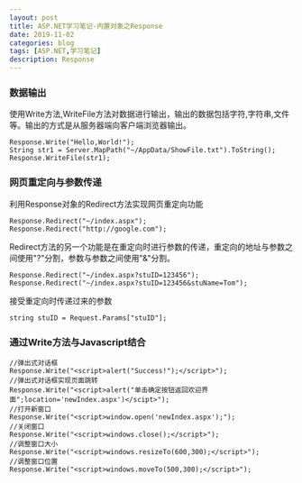 ```yaml
---
layout: post
title: ASP.NET学习笔记-内置对象之Response
date: 2019-11-02
categories: blog
tags: [ASP.NET,学习笔记]
description: Response
---
```


### 数据输出
使用Write方法,WriteFile方法对数据进行输出，输出的数据包括字符,字符串,文件等。输出的方式是从服务器端向客户端浏览器输出。
```
Response.Write("Hello,World!");
String str1 = Server.MapPath("~/AppData/ShowFile.txt").ToString();
Response.WriteFile(str1);
```
### 网页重定向与参数传递
利用Response对象的Redirect方法实现网页重定向功能
```
Response.Redirect("~/index.aspx");
Response.Redirect("http://google.com");
```
Redirect方法的另一个功能是在重定向时进行参数的传递，重定向的地址与参数之间使用"?"分割，参数与参数之间使用"&"分割。
```
Response.Redirect("~/index.aspx?stuID=123456");
Response.Redirect("~/index.aspx?stuID=123456&stuName=Tom");
```
接受重定向时传递过来的参数
```
string stuID = Request.Params["stuID"];
```
### 通过Write方法与Javascript结合

```
//弹出式对话框
Response.Write("<script>alert("Success!");</script>");
//弹出式对话框实现页面跳转
Response.Write("<script>alert("单击确定按钮返回欢迎界面";location='newIndex.aspx')</scipt>");
//打开新窗口
Response.Write("<script>window.open('newIndex.aspx');");
//关闭窗口
Response.Write("<script>windows.close();</script>");
//调整窗口大小
Response.Write("<script>windows.resizeTo(600,300);</script>");
//调整窗口位置
Response.Write("<script>windows.moveTo(500,300);</script>");
```
